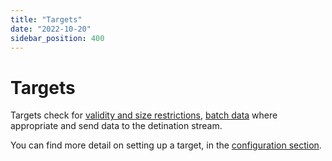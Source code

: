 ```yaml
---
title: "Targets"
date: "2022-10-20"
sidebar_position: 400
---
```


# Targets

Targets check for [validity and size restrictions](../failure-model/index.md), [batch data](../batching-model/index.md) where appropriate and send data to the detination stream.

You can find more detail on setting up a target, in the [configuration section](/docs/pipeline-components-and-applications/snowbridge/configuration/targets/index.md).